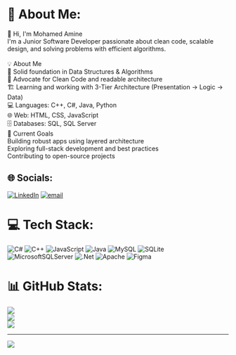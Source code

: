 # 💫 About Me:
👋 Hi, I'm Mohamed Amine<br>I'm a Junior Software Developer passionate about clean code, scalable design, and solving problems with efficient algorithms.<br><br>💡 About Me<br>🔁 Solid foundation in Data Structures & Algorithms<br>🧼 Advocate for Clean Code and readable architecture<br>🏗️ Learning and working with 3-Tier Architecture (Presentation → Logic → Data)<br>💻 Languages: C++, C#, Java, Python<br>🌐 Web: HTML, CSS, JavaScript<br>🗄️ Databases: SQL, SQL Server<br>🚀 Current Goals<br>Building robust apps using layered architecture<br>Exploring full-stack development and best practices<br>Contributing to open-source projects


## 🌐 Socials:
[![LinkedIn](https://img.shields.io/badge/LinkedIn-%230077B5.svg?logo=linkedin&logoColor=white)](https://linkedin.com/in/https://www.linkedin.com/in/mohamed-amine-nouma-45023a281/) [![email](https://img.shields.io/badge/Email-D14836?logo=gmail&logoColor=white)](mailto:mohamedaminenouma.200@gmail.com) 

# 💻 Tech Stack:
![C#](https://img.shields.io/badge/c%23-%23239120.svg?style=for-the-badge&logo=csharp&logoColor=white) ![C++](https://img.shields.io/badge/c++-%2300599C.svg?style=for-the-badge&logo=c%2B%2B&logoColor=white) ![JavaScript](https://img.shields.io/badge/javascript-%23323330.svg?style=for-the-badge&logo=javascript&logoColor=%23F7DF1E) ![Java](https://img.shields.io/badge/java-%23ED8B00.svg?style=for-the-badge&logo=openjdk&logoColor=white) ![MySQL](https://img.shields.io/badge/mysql-4479A1.svg?style=for-the-badge&logo=mysql&logoColor=white) ![SQLite](https://img.shields.io/badge/sqlite-%2307405e.svg?style=for-the-badge&logo=sqlite&logoColor=white) ![MicrosoftSQLServer](https://img.shields.io/badge/Microsoft%20SQL%20Server-CC2927?style=for-the-badge&logo=microsoft%20sql%20server&logoColor=white) ![.Net](https://img.shields.io/badge/.NET-5C2D91?style=for-the-badge&logo=.net&logoColor=white) ![Apache](https://img.shields.io/badge/apache-%23D42029.svg?style=for-the-badge&logo=apache&logoColor=white) ![Figma](https://img.shields.io/badge/figma-%23F24E1E.svg?style=for-the-badge&logo=figma&logoColor=white)
# 📊 GitHub Stats:
![](https://github-readme-stats.vercel.app/api?username=Nouma11&theme=dark&hide_border=false&include_all_commits=false&count_private=false)<br/>
![](https://nirzak-streak-stats.vercel.app/?user=Nouma11&theme=dark&hide_border=false)<br/>
![](https://github-readme-stats.vercel.app/api/top-langs/?username=Nouma11&theme=dark&hide_border=false&include_all_commits=false&count_private=false&layout=compact)

---
[![](https://visitcount.itsvg.in/api?id=Nouma11&icon=6&color=2)](https://visitcount.itsvg.in)

<!-- Proudly created with GPRM ( https://gprm.itsvg.in ) -->
